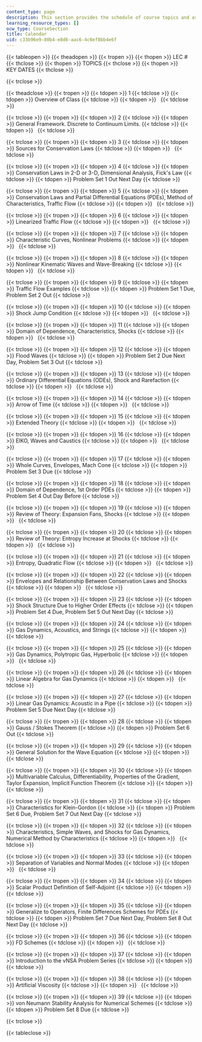 ```yaml
---
content_type: page
description: This section provides the schedule of course topics and assignments.
learning_resource_types: []
ocw_type: CourseSection
title: Calendar
uid: c33b96e9-80b4-e8d6-aac6-4c6ef8bb4e6f
---
```


{{< tableopen >}}
{{< theadopen >}}
{{< tropen >}}
{{< thopen >}}
LEC #
{{< thclose >}}
{{< thopen >}}
TOPICS
{{< thclose >}}
{{< thopen >}}
KEY DATES
{{< thclose >}}

{{< trclose >}}

{{< theadclose >}}
{{< tropen >}}
{{< tdopen >}}
1
{{< tdclose >}}
{{< tdopen >}}
Overview of Class
{{< tdclose >}}
{{< tdopen >}}
 
{{< tdclose >}}

{{< trclose >}}
{{< tropen >}}
{{< tdopen >}}
2
{{< tdclose >}}
{{< tdopen >}}
General Framework. Discrete to Continuum Limits.
{{< tdclose >}}
{{< tdopen >}}
 
{{< tdclose >}}

{{< trclose >}}
{{< tropen >}}
{{< tdopen >}}
3
{{< tdclose >}}
{{< tdopen >}}
Sources for Conservation Laws
{{< tdclose >}}
{{< tdopen >}}
 
{{< tdclose >}}

{{< trclose >}}
{{< tropen >}}
{{< tdopen >}}
4
{{< tdclose >}}
{{< tdopen >}}
Conservation Laws in 2-D or 3-D, Dimensional Analysis, Fick's Law
{{< tdclose >}}
{{< tdopen >}}
Problem Set 1 Out Next Day
{{< tdclose >}}

{{< trclose >}}
{{< tropen >}}
{{< tdopen >}}
5
{{< tdclose >}}
{{< tdopen >}}
Conservation Laws and Partial Differential Equations (PDEs), Method of Characteristics, Traffic Flow
{{< tdclose >}}
{{< tdopen >}}
 
{{< tdclose >}}

{{< trclose >}}
{{< tropen >}}
{{< tdopen >}}
6
{{< tdclose >}}
{{< tdopen >}}
Linearized Traffic Flow
{{< tdclose >}}
{{< tdopen >}}
 
{{< tdclose >}}

{{< trclose >}}
{{< tropen >}}
{{< tdopen >}}
7
{{< tdclose >}}
{{< tdopen >}}
Characteristic Curves, Nonlinear Problems
{{< tdclose >}}
{{< tdopen >}}
 
{{< tdclose >}}

{{< trclose >}}
{{< tropen >}}
{{< tdopen >}}
8
{{< tdclose >}}
{{< tdopen >}}
Nonlinear Kinematic Waves and Wave-Breaking
{{< tdclose >}}
{{< tdopen >}}
 
{{< tdclose >}}

{{< trclose >}}
{{< tropen >}}
{{< tdopen >}}
9
{{< tdclose >}}
{{< tdopen >}}
Traffic Flow Examples
{{< tdclose >}}
{{< tdopen >}}
Problem Set 1 Due, Problem Set 2 Out
{{< tdclose >}}

{{< trclose >}}
{{< tropen >}}
{{< tdopen >}}
10
{{< tdclose >}}
{{< tdopen >}}
Shock Jump Condition
{{< tdclose >}}
{{< tdopen >}}
 
{{< tdclose >}}

{{< trclose >}}
{{< tropen >}}
{{< tdopen >}}
11
{{< tdclose >}}
{{< tdopen >}}
Domain of Dependence, Characteristics, Shocks
{{< tdclose >}}
{{< tdopen >}}
 
{{< tdclose >}}

{{< trclose >}}
{{< tropen >}}
{{< tdopen >}}
12
{{< tdclose >}}
{{< tdopen >}}
Flood Waves
{{< tdclose >}}
{{< tdopen >}}
Problem Set 2 Due Next Day, Problem Set 3 Out
{{< tdclose >}}

{{< trclose >}}
{{< tropen >}}
{{< tdopen >}}
13
{{< tdclose >}}
{{< tdopen >}}
Ordinary Differential Equations (ODEs), Shock and Rarefaction
{{< tdclose >}}
{{< tdopen >}}
 
{{< tdclose >}}

{{< trclose >}}
{{< tropen >}}
{{< tdopen >}}
14
{{< tdclose >}}
{{< tdopen >}}
Arrow of Time
{{< tdclose >}}
{{< tdopen >}}
 
{{< tdclose >}}

{{< trclose >}}
{{< tropen >}}
{{< tdopen >}}
15
{{< tdclose >}}
{{< tdopen >}}
Extended Theory
{{< tdclose >}}
{{< tdopen >}}
 
{{< tdclose >}}

{{< trclose >}}
{{< tropen >}}
{{< tdopen >}}
16
{{< tdclose >}}
{{< tdopen >}}
EIKO, Waves and Caustics
{{< tdclose >}}
{{< tdopen >}}
 
{{< tdclose >}}

{{< trclose >}}
{{< tropen >}}
{{< tdopen >}}
17
{{< tdclose >}}
{{< tdopen >}}
Whole Curves, Envelopes, Mach Cone
{{< tdclose >}}
{{< tdopen >}}
Problem Set 3 Due
{{< tdclose >}}

{{< trclose >}}
{{< tropen >}}
{{< tdopen >}}
18
{{< tdclose >}}
{{< tdopen >}}
Domain of Dependence, 1st Order PDEs
{{< tdclose >}}
{{< tdopen >}}
Problem Set 4 Out Day Before
{{< tdclose >}}

{{< trclose >}}
{{< tropen >}}
{{< tdopen >}}
19
{{< tdclose >}}
{{< tdopen >}}
Review of Theory: Expansion Fans, Shocks
{{< tdclose >}}
{{< tdopen >}}
 
{{< tdclose >}}

{{< trclose >}}
{{< tropen >}}
{{< tdopen >}}
20
{{< tdclose >}}
{{< tdopen >}}
Review of Theory: Entropy Increase at Shocks
{{< tdclose >}}
{{< tdopen >}}
 
{{< tdclose >}}

{{< trclose >}}
{{< tropen >}}
{{< tdopen >}}
21
{{< tdclose >}}
{{< tdopen >}}
Entropy, Quadratic Flow
{{< tdclose >}}
{{< tdopen >}}
 
{{< tdclose >}}

{{< trclose >}}
{{< tropen >}}
{{< tdopen >}}
22
{{< tdclose >}}
{{< tdopen >}}
Envelopes and Relationship Between Conservation Laws and Shocks
{{< tdclose >}}
{{< tdopen >}}
 
{{< tdclose >}}

{{< trclose >}}
{{< tropen >}}
{{< tdopen >}}
23
{{< tdclose >}}
{{< tdopen >}}
Shock Structure Due to Higher Order Effects
{{< tdclose >}}
{{< tdopen >}}
Problem Set 4 Due, Problem Set 5 Out Next Day
{{< tdclose >}}

{{< trclose >}}
{{< tropen >}}
{{< tdopen >}}
24
{{< tdclose >}}
{{< tdopen >}}
Gas Dynamics, Acoustics, and Strings
{{< tdclose >}}
{{< tdopen >}}
 
{{< tdclose >}}

{{< trclose >}}
{{< tropen >}}
{{< tdopen >}}
25
{{< tdclose >}}
{{< tdopen >}}
Gas Dynamics, Polytropic Gas, Hyperbolic
{{< tdclose >}}
{{< tdopen >}}
 
{{< tdclose >}}

{{< trclose >}}
{{< tropen >}}
{{< tdopen >}}
26
{{< tdclose >}}
{{< tdopen >}}
Linear Algebra for Gas Dynamics
{{< tdclose >}}
{{< tdopen >}}
 
{{< tdclose >}}

{{< trclose >}}
{{< tropen >}}
{{< tdopen >}}
27
{{< tdclose >}}
{{< tdopen >}}
Linear Gas Dynamics: Acoustic in a Pipe
{{< tdclose >}}
{{< tdopen >}}
Problem Set 5 Due Next Day
{{< tdclose >}}

{{< trclose >}}
{{< tropen >}}
{{< tdopen >}}
28
{{< tdclose >}}
{{< tdopen >}}
Gauss / Stokes Theorem
{{< tdclose >}}
{{< tdopen >}}
Problem Set 6 Out
{{< tdclose >}}

{{< trclose >}}
{{< tropen >}}
{{< tdopen >}}
29
{{< tdclose >}}
{{< tdopen >}}
General Solution for the Wave Equation
{{< tdclose >}}
{{< tdopen >}}
 
{{< tdclose >}}

{{< trclose >}}
{{< tropen >}}
{{< tdopen >}}
30
{{< tdclose >}}
{{< tdopen >}}
Multivariable Calculus, Differentiability, Properties of the Gradient, Taylor Expansion, Implicit Function Theorem
{{< tdclose >}}
{{< tdopen >}}
 
{{< tdclose >}}

{{< trclose >}}
{{< tropen >}}
{{< tdopen >}}
31
{{< tdclose >}}
{{< tdopen >}}
Characteristics for Klein-Gordon
{{< tdclose >}}
{{< tdopen >}}
Problem Set 6 Due, Problem Set 7 Out Next Day
{{< tdclose >}}

{{< trclose >}}
{{< tropen >}}
{{< tdopen >}}
32
{{< tdclose >}}
{{< tdopen >}}
Characteristics, Simple Waves, and Shocks for Gas Dynamics, Numerical Method by Characteristics
{{< tdclose >}}
{{< tdopen >}}
 
{{< tdclose >}}

{{< trclose >}}
{{< tropen >}}
{{< tdopen >}}
33
{{< tdclose >}}
{{< tdopen >}}
Separation of Variables and Normal Modes
{{< tdclose >}}
{{< tdopen >}}
 
{{< tdclose >}}

{{< trclose >}}
{{< tropen >}}
{{< tdopen >}}
34
{{< tdclose >}}
{{< tdopen >}}
Scalar Product Definition of Self-Adjoint
{{< tdclose >}}
{{< tdopen >}}
 
{{< tdclose >}}

{{< trclose >}}
{{< tropen >}}
{{< tdopen >}}
35
{{< tdclose >}}
{{< tdopen >}}
Generalize to Operators, Finite Differences Schemes for PDEs
{{< tdclose >}}
{{< tdopen >}}
Problem Set 7 Due Next Day, Problem Set 8 Out Next Day
{{< tdclose >}}

{{< trclose >}}
{{< tropen >}}
{{< tdopen >}}
36
{{< tdclose >}}
{{< tdopen >}}
FD Schemes
{{< tdclose >}}
{{< tdopen >}}
 
{{< tdclose >}}

{{< trclose >}}
{{< tropen >}}
{{< tdopen >}}
37
{{< tdclose >}}
{{< tdopen >}}
Introduction to the vNSA Problem Series
{{< tdclose >}}
{{< tdopen >}}
 
{{< tdclose >}}

{{< trclose >}}
{{< tropen >}}
{{< tdopen >}}
38
{{< tdclose >}}
{{< tdopen >}}
Artificial Viscosity
{{< tdclose >}}
{{< tdopen >}}
 
{{< tdclose >}}

{{< trclose >}}
{{< tropen >}}
{{< tdopen >}}
39
{{< tdclose >}}
{{< tdopen >}}
von Neumann Stability Analysis for Numerical Schemes
{{< tdclose >}}
{{< tdopen >}}
Problem Set 8 Due
{{< tdclose >}}

{{< trclose >}}

{{< tableclose >}}